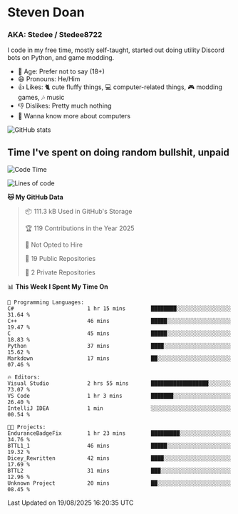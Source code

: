 # Steven Doan
### AKA: Stedee / Stedee8722
I code in my free time, mostly self-taught, started out doing utility Discord bots on Python, and game modding.

- 🤔 Age: Prefer not to say (18+)
- 😄 Pronouns: He/Him
- 👍 Likes: 🐈 cute fluffy things, 💻 computer-related things, 🎮 modding games, 🎶 music
- 👎 Dislikes: Pretty much nothing
- 🥹 Wanna know more about computers

![GitHub stats](https://github-readme-stats-iota-mocha-40.vercel.app/api?username=Stedee8722&show=prs_merged,prs_merged_percentage&show_icons=true&theme=transparent)

## Time I've spent on doing random bullshit, unpaid
<!--START_SECTION:Time I've spent on doing random bullshit, unpaid-->
![Code Time](http://img.shields.io/badge/Code%20Time-308%20hrs%2033%20mins-blue)

![Lines of code](https://img.shields.io/badge/From%20Hello%20World%20I%27ve%20Written-87.2%20thousand%20lines%20of%20code-blue)

**🐱 My GitHub Data** 

> 📦 111.3 kB Used in GitHub's Storage 
 > 
> 🏆 119 Contributions in the Year 2025
 > 
> 🚫 Not Opted to Hire
 > 
> 📜 19 Public Repositories 
 > 
> 🔑 2 Private Repositories 
 > 
📊 **This Week I Spent My Time On** 

```text
💬 Programming Languages: 
C#                       1 hr 15 mins        ████████░░░░░░░░░░░░░░░░░   31.64 % 
C++                      46 mins             █████░░░░░░░░░░░░░░░░░░░░   19.47 % 
C                        45 mins             █████░░░░░░░░░░░░░░░░░░░░   18.83 % 
Python                   37 mins             ████░░░░░░░░░░░░░░░░░░░░░   15.62 % 
Markdown                 17 mins             ██░░░░░░░░░░░░░░░░░░░░░░░   07.46 % 

🔥 Editors: 
Visual Studio            2 hrs 55 mins       ██████████████████░░░░░░░   73.07 % 
VS Code                  1 hr 3 mins         ███████░░░░░░░░░░░░░░░░░░   26.40 % 
IntelliJ IDEA            1 min               ░░░░░░░░░░░░░░░░░░░░░░░░░   00.54 % 

🐱‍💻 Projects: 
EnduranceBadgeFix        1 hr 23 mins        █████████░░░░░░░░░░░░░░░░   34.76 % 
BTTL1_1                  46 mins             █████░░░░░░░░░░░░░░░░░░░░   19.32 % 
Dicey_Rewritten          42 mins             ████░░░░░░░░░░░░░░░░░░░░░   17.69 % 
BTTL2                    31 mins             ███░░░░░░░░░░░░░░░░░░░░░░   12.96 % 
Unknown Project          20 mins             ██░░░░░░░░░░░░░░░░░░░░░░░   08.45 % 
```


 Last Updated on 19/08/2025 16:20:35 UTC
<!--END_SECTION:Time I've spent on doing random bullshit, unpaid-->
